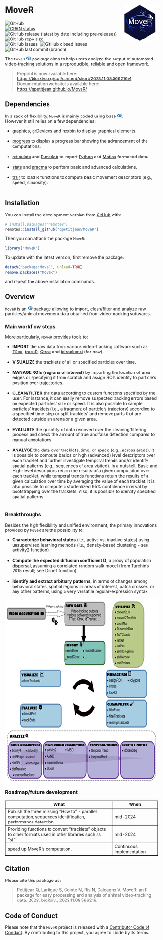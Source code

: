 
<!-- README.md is generated from README.Rmd. Please edit that file -->

# MoveR <img src="man/figures/hexsticker.png" height="120" align="right"/>

<!-- badges: start -->

<img alt="GitHub" src="https://img.shields.io/github/license/qpetitjean/MoveR"><br />
[![CRAN
status](https://www.r-pkg.org/badges/version/MoveR)](https://CRAN.R-project.org/package=MoveR)<br />
<img alt="GitHub release (latest by date including pre-releases)" src="https://img.shields.io/github/v/release/qpetitjean/MoveR?include_prereleases">
<img alt="GitHub repo size" src="https://img.shields.io/github/repo-size/qpetitjean/MoveR"><br />
<img alt="GitHub issues" src="https://img.shields.io/github/issues-raw/qpetitjean/MoveR"> 
<img alt="GitHub closed issues" src="https://img.shields.io/github/issues-closed-raw/qpetitjean/MoveR"><br />
<img alt="GitHub last commit (branch)" src="https://img.shields.io/github/last-commit/qpetitjean/MoveR/Main">
<!-- badges: end -->

The `MoveR`
<img src="man/figures/fa-icon-9b00320707d42527dde67262afb33ded.svg"
style="width:1.13em;height:1em" /> package aims to help users analyze
the output of automated video-tracking solutions in a reproducible,
reliable and open framework.

> Preprint is now available here:
> <https://biorxiv.org/cgi/content/short/2023.11.08.566216v1><br />
> Documentation website is available here:
> <https://qpetitjean.github.io/MoveR/>

## Dependencies

In a sack of flexibility, `MoveR` is mainly coded using base
<img src="man/figures/fa-icon-9b00320707d42527dde67262afb33ded.svg"
style="width:1.13em;height:1em" />.<br /> However it still relies on a
few dependencies:<br />

<ul>
<li>
<a href="https://www.rdocumentation.org/packages/graphics">graphics</a>,
<a href="https://www.rdocumentation.org/packages/grDevices">grDevices</a>
and <a href="https://www.rdocumentation.org/packages/hexbin">hexbin</a>
to display graphical elements.
</li>
<br />
<li>
<a href="https://github.com/r-lib/progress">progress</a> to display a
progress bar showing the advancement of the computations.
</li>
<br />
<li>
<a href="https://www.rdocumentation.org/packages/reticulate">reticulate</a>
and
<a href="https://www.rdocumentation.org/packages/R.matlab">R.matlab</a>
to import <a href="https://https://www.python.org/">Python</a> and
<a href="https://mathworks.com/products/matlab.html">Matlab</a>
formatted data.
</li>
<br />
<li>
<a href="https://www.rdocumentation.org/packages/stats">stats</a> and
<a href="https://www.rdocumentation.org/packages/pracma">pracma</a> to
perform basic and advanced calculations.
</li>
<br />
<li>
<a href="https://www.rdocumentation.org/packages/trajr">trajr</a> to
load R functions to compute basic movement descriptors (e.g., speed,
sinuosity).
</li>
<br />
</ul>

## Installation

You can install the development version from
[GitHub](https://github.com/) with:

``` r
# install.packages("remotes")
remotes::install_github("qpetitjean/MoveR")
```

Then you can attach the package `MoveR`:

``` r
library("MoveR")
```

To update with the latest version, first remove the package:

``` r
detach("package:MoveR", unload=TRUE)
remove.packages("MoveR")
```

and repeat the above installation commands.

## Overview

`MoveR` is an
<img src="man/figures/fa-icon-9b00320707d42527dde67262afb33ded.svg"
style="width:1.13em;height:1em" /> package allowing to import,
clean/filter and analyze raw particles/animal movement data obtained
from video-tracking softwares.<br />

### Main workflow steps

More particularly, `MoveR` provides tools to:<br />

<ul>
<li>
<strong>IMPORT</strong> the raw data from various video-tracking
software such as <a href="https://trex.run">TRex</a>,
<a href="https://swarm-lab.github.io/trackR">trackR</a>,
<a href="https://ctrax.sourceforge.net/">Ctrax</a> and
<a href="https://idtrackerai.readthedocs.io/en/latest/">idtracker.ai</a>
(for now).
</li>
<br />
<li>
<strong>VISUALIZE</strong> the tracklets of all or specified particles
over time.
</li>
<br />
<li>
<strong>MANAGE ROIs (regions of interest)</strong> by importing the
location of area edges or specifying it from scratch and assign ROIs
identity to particle’s position over trajectories.
</li>
<br />
<li>
<strong>CLEAN/FILTER</strong> the data according to custom functions
specified by the user. For instance, it can easily remove suspected
tracking errors based on expected particles’ size or speed. It is also
possible to sample particles’ tracklets (i.e., a fragment of particle’s
trajectory) according to a specified time step or split tracklets’ and
remove parts that are detected outside an arena or a given area.
</li>
<br />
<li>
<strong>EVALUATE</strong> the quantity of data removed over the
cleaning/filtering process and check the amount of true and false
detection compared to manual annotations.
</li>
<br />
<li>
<strong>ANALYSE</strong> the data over tracklets, time, or space (e.g.,
across areas). It is possible to compute basics or high (advanced) level
descriptors over each tracklet and further investigate temporal trends
and/or identify spatial patterns (e.g., sequences of area visited). In a
nutshell, Basic and High-level descriptors return the results of a given
computation over each tracklet, while temporal trends functions return
the results of a given calculation over time by averaging the value of
each tracklet. It is also possible to compute a studentized 95%
confidence interval by bootstrapping over the tracklets. Also, it is
possible to identify specified spatial patterns.
</li>
<br />
</ul>

### Breakthroughs

Besides the high flexibility and unified environment, the primary
innovations provided by `MoveR` are the possibility to:<br />

<ul>
<li>
<strong>Characterize behavioral states</strong> (i.e., active
vs. inactive states) using unsupervised learning methods (i.e.,
density-based clustering - see activity2 function).
</li>
<br />
<li>
<strong>Compute the expected diffusion coefficient D</strong>, a proxy
of population dispersal, assuming a correlated random walk model (from
Turchin’s 2015 result; see Dcoef function)
</li>
<br />
<li>
<strong>Identify and extract arbitrary patterns</strong>, in terms of
changes among behavioral states, spatial regions or areas of interest,
patch crosses, or any other patterns, using a very versatile
regular-expression syntax.
</li>
</ul>

<img src="man/figures/WorkFlowMoveR.png" height="600" text-align="center"/>

### Roadmap/future development

<table border="1">
<tr>
<th>
What
</th>
<th>
When
</th>
</tr>
<tr>
<td>
Publish the three missing “How to” - parallel computation, sequences
identification, performance detection.
</td>
<td>
mid-2024
</td>
</tr>
<tr>
<td>
Providing functions to convert “tracklets” objects to other formats used
in other libraries such as “sf”.
</td>
<td>
mid-2024
</td>
</tr>
<tr>
<td>
speed up MoveR’s computation.
</td>
<td>
Continuous implementation
</td>
</tr>
</table>

## Citation

Please cite this package as:

> Petitjean Q, Lartigue S, Cointe M, Ris N, Calcagno V. MoveR: an R
> package for easy processing and analysis of animal video-tracking
> data. 2023. bioRxiv., 2023.11.08.566216.

## Code of Conduct

Please note that the `MoveR` project is released with a [Contributor
Code of
Conduct](https://contributor-covenant.org/version/2/0/CODE_OF_CONDUCT.html).
By contributing to this project, you agree to abide by its terms.
